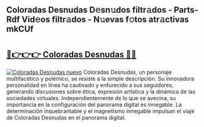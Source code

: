 ## Coloradas Desnudas D𝚎sn𝚞dos filtr𝚊dos - Parts-Rdf Vid𝚎os filtr𝚊dos - N𝚞evas f𝚘tos atr𝚊ctivas mkCUf

# <h2><a href="http://mbbs0w.tromn.icu/?c=Coloradas+Desnudas">🔗👉👉👉 Coloradas Desnudas 🔗🔗</a></h2>

[![Coloradas Desnudas nuevo](https://i.imgur.com/pEAQMta.gif)](http://mbbs0w.tromn.icu/?c=Coloradas+Desnudas)
Coloradas Desnudas, un personaje multifacético y polémico, se resiste a la simple descripción. Su innovadora personalidad en línea ha cautivado y enfurecido a sus seguidores, generando discusiones sobre ética, expresión artística y la dinámica de las sociedades virtuales. Independientemente de lo que se avecina, su importancia en la configuración del panorama digital es innegable. La determinación inquebrantable y el magnetismo innegable impulsan el viaje de Coloradas Desnudas en el panorama digital.
